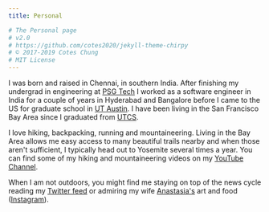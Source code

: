 ```yaml
---
title: Personal

# The Personal page
# v2.0
# https://github.com/cotes2020/jekyll-theme-chirpy
# © 2017-2019 Cotes Chung
# MIT License
---
```


I was born and raised in Chennai, in southern India. After finishing my undergrad in engineering at [PSG Tech](http://www.psgtech.edu/) I worked as a software engineer in India for a couple of years in Hyderabad and Bangalore before I came to the US for graduate school in [UT Austin](https://www.utexas.edu/). I have been living in the San Francisco Bay Area since I graduated from [UTCS](https://www.cs.utexas.edu/).

I love hiking, backpacking, running and mountaineering. Living in the Bay Area allows me easy access to many beautiful trails nearby and when those aren't sufficient, I typically head out to Yosemite several times a year. You can find some of my hiking and mountaineering videos on my [YouTube Channel](https://www.youtube.com/watch?v=P317FkePp7k&list=UUKCzatgStqhpXAu1lbl2QPw).

When I am not outdoors, you might find me staying on top of the news cycle reading my [Twitter feed](https://twitter.com/being_bayesian) or admiring my wife [Anastasia's](https://www.linkedin.com/in/anastasiafilina) art and food ([Instagram](https://www.instagram.com/anastasiyafilina/?hl=en)).
